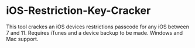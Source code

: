 # iOS-Restriction-Key-Cracker

This tool crackes an iOS devices restrictions passcode for any iOS between 7 and 11. Requires iTunes and a device backup to be made. Windows and Mac support.
